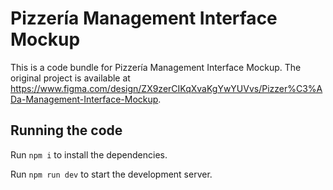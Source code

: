 
  # Pizzería Management Interface Mockup

  This is a code bundle for Pizzería Management Interface Mockup. The original project is available at https://www.figma.com/design/ZX9zerCIKqXvaKgYwYUVvs/Pizzer%C3%ADa-Management-Interface-Mockup.

  ## Running the code

  Run `npm i` to install the dependencies.

  Run `npm run dev` to start the development server.
  
